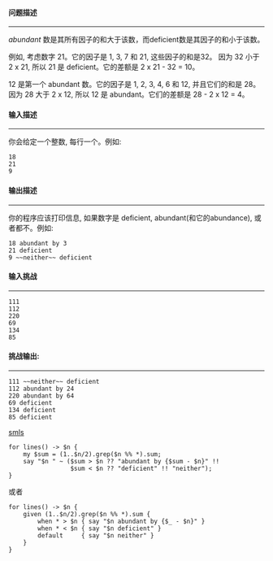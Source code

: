 

#### 问题描述
---

*abundant* 数是其所有因子的和大于该数，而deficient数是其因子的和小于该数。

例如, 考虑数字 21。它的因子是 1, 3, 7 和 21, 这些因子的和是32。 因为 32 小于 2 x 21, 所以 21 是 deficient。它的差额是 2 x 21 - 32 = 10。

12 是第一个 abundant 数。它的因子是 1, 2, 3, 4, 6 和 12, 并且它们的和是 28。 因为 28 大于 2 x 12, 所以 12 是 abundant。它们的差额是 28 - 2 x 12 = 4。

#### 输入描述
---

你会给定一个整数, 每行一个。例如:

``` perl6
18
21
9
```

#### 输出描述
---

你的程序应该打印信息, 如果数字是 deficient, abundant(和它的abundance), 或者都不。例如:

``` perl6
18 abundant by 3
21 deficient
9 ~~neither~~ deficient
```

#### 输入挑战
---

``` perl6
111  
112 
220 
69 
134 
85 
```

#### 挑战输出:
---

``` perl6
111 ~~neither~~ deficient 
112 abundant by 24
220 abundant by 64
69 deficient
134 deficient
85 deficient
```

[smls](https://www.reddit.com/user/smls)

``` perl6
for lines() -> $n {
    my $sum = (1..$n/2).grep($n %% *).sum;
    say "$n " ~ ($sum > $n ?? "abundant by {$sum - $n}" !!
                 $sum < $n ?? "deficient" !! "neither");
}
```

或者

``` perl6
for lines() -> $n {
    given (1..$n/2).grep($n %% *).sum {
        when * > $n { say "$n abundant by {$_ - $n}" }
        when * < $n { say "$n deficient" }
        default     { say "$n neither" }
    }
}
```
